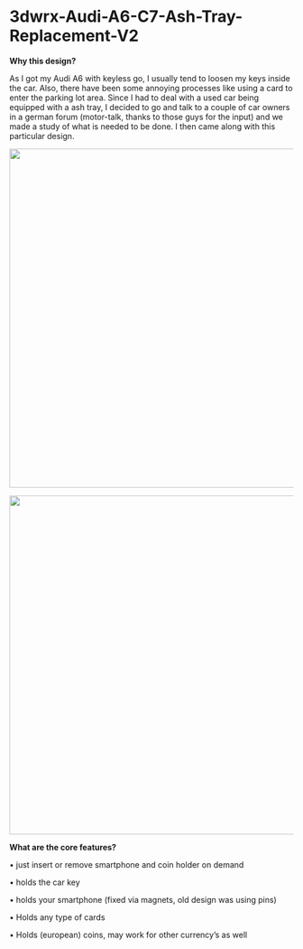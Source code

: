 # 3dwrx-Audi-A6-C7-Ash-Tray-Replacement-V2


**Why this design?**

As I got my Audi A6 with keyless go, I usually tend to loosen my keys inside the car. Also, there have been some annoying processes like using a card to enter the parking lot area. Since I had to deal with a used car being equipped with a ash tray, I decided to go and talk to a couple of car owners in a german forum (motor-talk, thanks to those guys for the input) and we made a study of what is needed to be done. I then came along with this particular design.

<p align="center">
  <img 
    width="600"
    height="600"
    src="https://github.com/thomaszipf/3dwrx-Audi-A6-C7-Ash-Tray-Replacement-V2/blob/main/Images/Audi-A6-C7-Ash-Tray-Replacement-V2.PNG"
  >
</p>


<p align="center">
  <img 
    width="600"
    height="600"
    src="https://github.com/thomaszipf/3dwrx-Audi-A6-C7-Ash-Tray-Replacement-V2/blob/main/Images/Audi-A6-C7-Ash-Tray-Replacement-V2-2.PNG"
  >
</p>


**What are the core features?**

• just insert or remove smartphone and coin holder on demand

• holds the car key

• holds your smartphone (fixed via magnets, old design was using pins)

• Holds any type of cards

• Holds (european) coins, may work for other currency’s as well
